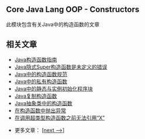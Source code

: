 ## Core Java Lang OOP - Constructors

此模块包含有关Java中的构造函数的文章

## 相关文章

+ [Java构造函数指南](docs/Java构造函数指南.md)
+ [Java隐式Super构造函数是未定义的错误](docs/Java隐式Super构造函数是未定义的错误.md)
+ [Java中的构造函数规范](docs/Java中的构造函数规范.md)
+ [Java中的私有构造函数](docs/Java中的私有构造函数.md)
+ [Java中的静态与实例初始化程序块](docs/Java中的静态与实例初始化程序块.md)
+ [Java复制构造函数](docs/Java复制构造函数.md)
+ [Java抽象类中的构造函数](docs/Java抽象类中的构造函数.md)
+ [在构造函数中抛出异常](docs/在构造函数中抛出异常.md)
+ [在调用超类型构造函数之前无法引用“X”](docs/在调用超类型构造函数之前无法引用X.md)

- 更多文章： [[next -->]](../java-lang-oop-generics/README.md)